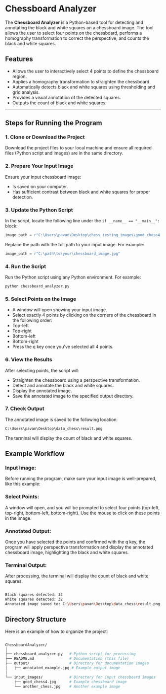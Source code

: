 # Chessboard Analyzer

The **Chessboard Analyzer** is a Python-based tool for detecting and annotating the black and white squares on a chessboard image. The tool allows the user to select four points on the chessboard, performs a homography transformation to correct the perspective, and counts the black and white squares.

## Features
- Allows the user to interactively select 4 points to define the chessboard region.
- Applies a homography transformation to straighten the chessboard.
- Automatically detects black and white squares using thresholding and grid analysis.
- Provides a visual annotation of the detected squares.
- Outputs the count of black and white squares.

---

## Steps for Running the Program

### 1. Clone or Download the Project
Download the project files to your local machine and ensure all required files (Python script and images) are in the same directory.

### 2. Prepare Your Input Image
Ensure your input chessboard image:
- Is saved on your computer.
- Has sufficient contrast between black and white squares for proper detection.

### 3. Update the Python Script
In the script, locate the following line under the `if __name__ == "__main__":` block:

```python
image_path = r"C:\Users\pavan\Desktop\chess_testing_images\good_chess4.webp"
```
Replace the path with the full path to your input image. For example:
```python
image_path = r"C:\path\to\your\chessboard_image.jpg"
```
### 4. Run the Script
Run the Python script using any Python environment. For example:

```bash
python chessboard_analyzer.py
```
### 5. Select Points on the Image
- A window will open showing your input image.
- Select exactly 4 points by clicking on the corners of the chessboard in the following order:
- Top-left
- Top-right
- Bottom-left
- Bottom-right
- Press the q key once you've selected all 4 points.
### 6. View the Results
After selecting points, the script will:

- Straighten the chessboard using a perspective transformation.
- Detect and annotate the black and white squares.
- Display the annotated image.
- Save the annotated image to the specified output directory.
### 7. Check Output
The annotated image is saved to the following location:
```bash
C:\Users\pavan\Desktop\data_chess\result.png
```
The terminal will display the count of black and white squares.

## Example Workflow

### Input Image:
Before running the program, make sure your input image is well-prepared, like this example:

### Select Points:
A window will open, and you will be prompted to select four points (top-left, top-right, bottom-left, bottom-right). Use the mouse to click on these points in the image.

### Annotated Output:
Once you have selected the points and confirmed with the q key, the program will apply perspective transformation and display the annotated chessboard image, highlighting the black and white squares.

### Terminal Output:
After processing, the terminal will display the count of black and white squares.

```bash

Black squares detected: 32
White squares detected: 32
Annotated image saved to: C:\Users\pavan\Desktop\data_chess\result.png
```
## Directory Structure
Here is an example of how to organize the project:

```bash

ChessboardAnalyzer/
│
├── chessboard_analyzer.py   # Python script for processing
├── README.md                # Documentation (this file)
├── output/                  # Directory for documentation images
│   ├── annotated_example.jpg # Example output image
│
└── input_images/            # Directory for input chessboard images
    ├── good_chess4.jpg      # Example chessboard image
    └── another_chess.jpg    # Another example image
```